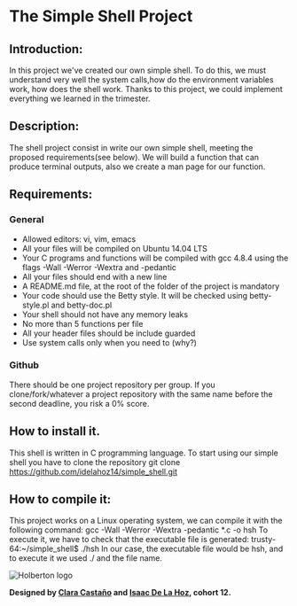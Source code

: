 # The Simple Shell Project

## Introduction:

In this project we've created our own simple shell. To do this, we must understand very well the system calls,how do the environment variables work, how does the shell work.
Thanks to this project, we could implement everything we learned in the trimester.

## Description:

The shell project consist in write our own simple shell, meeting the proposed requirements(see below). We will build a function that can produce terminal outputs, also we create a man page for our function.

## Requirements:

### General

* Allowed editors: vi, vim, emacs
* All your files will be compiled on Ubuntu 14.04 LTS
* Your C programs and functions will be compiled with gcc 4.8.4 using the flags -Wall -Werror -Wextra and -pedantic
* All your files should end with a new line
* A README.md file, at the root of the folder of the project is mandatory
* Your code should use the Betty style. It will be checked using betty-style.pl and betty-doc.pl
* Your shell should not have any memory leaks
* No more than 5 functions per file
* All your header files should be include guarded
* Use system calls only when you need to (why?)

### Github

There should be one project repository per group. If you clone/fork/whatever a project repository with the same name before the second deadline, you risk a 0% score.

## How to install it.

This shell is written in C programming language.
To start using our simple shell you have to clone the repository
git clone https://github.com/idelahoz14/simple_shell.git

## How to compile it:
This project works on a Linux operating system, we can compile it with the following command:
gcc -Wall -Werror -Wextra -pedantic *.c -o hsh
To execute it, we have to check that the executable file is generated:
trusty-64:~/simple_shell$ ./hsh
In our case, the executable file would be hsh, and to execute it we used ./ and the file name.

![Holberton logo](https://camo.githubusercontent.com/80e4aef5357b80f03b960818a751e2be258ccc97/68747470733a2f2f7777772e686f6c626572746f6e7363686f6f6c2e636f6d2f686f6c626572746f6e2d6c6f676f2e706e67)

**Designed by [Clara Castaño](https://github.com/ClaraCastaD) and [Isaac De La Hoz](https://github.com/idelahoz14), cohort 12.**
